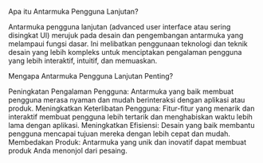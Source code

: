 Apa itu Antarmuka Pengguna Lanjutan?

Antarmuka pengguna lanjutan (advanced user interface atau sering disingkat UI) merujuk pada desain dan pengembangan antarmuka yang melampaui fungsi dasar. Ini melibatkan penggunaan teknologi dan teknik desain yang lebih kompleks untuk menciptakan pengalaman pengguna yang lebih interaktif, intuitif, dan memuaskan.

Mengapa Antarmuka Pengguna Lanjutan Penting?

Peningkatan Pengalaman Pengguna: Antarmuka yang baik membuat pengguna merasa nyaman dan mudah berinteraksi dengan aplikasi atau produk.
Meningkatkan Keterlibatan Pengguna: Fitur-fitur yang menarik dan interaktif membuat pengguna lebih tertarik dan menghabiskan waktu lebih lama dengan aplikasi.
Meningkatkan Efisiensi: Desain yang baik membantu pengguna mencapai tujuan mereka dengan lebih cepat dan mudah.
Membedakan Produk: Antarmuka yang unik dan inovatif dapat membuat produk Anda menonjol dari pesaing.

